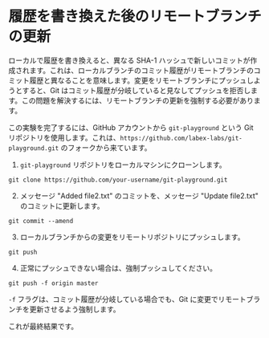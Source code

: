 # 履歴を書き換えた後のリモートブランチの更新

ローカルで履歴を書き換えると、異なる SHA-1 ハッシュで新しいコミットが作成されます。これは、ローカルブランチのコミット履歴がリモートブランチのコミット履歴と異なることを意味します。変更をリモートブランチにプッシュしようとすると、Git はコミット履歴が分岐していると見なしてプッシュを拒否します。この問題を解決するには、リモートブランチの更新を強制する必要があります。

この実験を完了するには、GitHub アカウントから `git-playground` という Git リポジトリを使用します。これは、`https://github.com/labex-labs/git-playground.git` のフォークから来ています。

1. `git-playground` リポジトリをローカルマシンにクローンします。

```shell
git clone https://github.com/your-username/git-playground.git
```

2. メッセージ "Added file2.txt" のコミットを、メッセージ "Update file2.txt" のコミットに更新します。

```shell
git commit --amend
```

3. ローカルブランチからの変更をリモートリポジトリにプッシュします。

```shell
git push
```

4. 正常にプッシュできない場合は、強制プッシュしてください。

```shell
git push -f origin master
```

`-f` フラグは、コミット履歴が分岐している場合でも、Git に変更でリモートブランチを更新させるよう強制します。

これが最終結果です。

```shell

```
